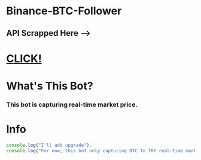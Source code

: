 # Binance-BTC-Follower

<h2>API Scrapped Here --></h2> <h1><a href="https://www.binance.com/tr/trade/BTC_TRY?theme=dark&type=spot">CLICK!</a></h1>

# What's This Bot?
<h3>This bot is capturing real-time market price.</h3>

# Info
```js
console.log("I'll add upgrade").
console.log("For now, this bot only capturing BTC To TRY real-time market price.")
```
